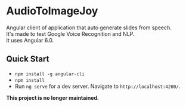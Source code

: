 # AudioToImageJoy

Angular client of application that auto generate slides from speech.  
It's made to test Google Voice Recognition and NLP.  
It uses Angular 6.0.

## Quick Start
- `npm install -g angular-cli`  
- `npm install`  
- Run `ng serve` for a dev server. Navigate to `http://localhost:4200/`.

**This project is no longer maintained.**
